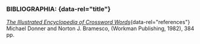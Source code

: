 ### BIBLIOGRAPHIA: {data-rel="title"}
[*The Illustrated Encyclopedia of Crossword Words*](https://www.abebooks.com/9780894802218/Illustrated-Encyclopedia-Crossword-Words-Zuni-0894802216/plp){data-rel="references"}
Michael Donner and Norton J. Bramesco, (Workman Publishing, 1982), 384 pp.